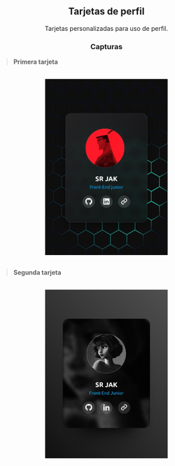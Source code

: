 <h2 align="center">Tarjetas de perfil</h2>
<p align="center">
 Tarjetas personalizadas para uso de perfil.
</p>

<h3 align="center">Capturas</h3>

> **Primera tarjeta**

<div align="center"><br>
<img align="center" width=280rem src="/assets/1.jpg"/>
</div><br>

> **Segunda tarjeta**

<div align="center"><br>
<img align="center" width=280rem src="/assets/2.jpg"/>
</div><br>
